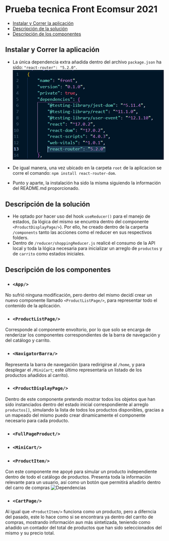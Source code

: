 # Prueba tecnica Front Ecomsur 2021

- [Instalar y Correr la aplicación](#instalar-y-correr-la-aplicación)
- [Descripción de la solución](#descripción-solución)
- [Descripción de los componentes](#descripción-componentes)

## Instalar y Correr la aplicación

- La única dependencia extra añadida dentro del archivo `package.json` ha sido: `"react-router": "5.2.0"`.
![Dependencias](bitacora-images/dependencias.png)

- De igual manera, una vez ubicado en la carpeta `root` de la aplicacion se corre el comando: `npm install react-router-dom`.

- Punto y aparte, la instalación ha sido la misma siguiendo la información del README.md proporcionado.

## Descripción de la solución

- He optado por hacer uso del hook `useReducer()` para el manejo de estados, (la lógica del mismo se encuntra dentro del componente `<ProductDisplayPage/>`). Por ello, he creado dentro de la carperta `/components` tanto las acciones como el reducer en sus respectivos folders.
- Dentro de `/reducer/shoppingReducer.js` realicé el consumo de la API local y toda la lógica necesaria para inicializar un arreglo de `productos` y de `carrito` como estados iniciales.

## Descripción de los componentes

- ### `<App/>`
No sufrió ninguna modificación, pero dentro del mismo decidí crear un nuevo componente llamado `<ProductListPage/>`, para representar todo el contenido de la aplicación.

- ### `<ProductListPage/>`
Corresponde al componente envoltorio, por lo que solo se encarga de renderizar los componentes correspondientes de la barra de navegación y del catálogo y carrito.

- ### `<NavigatorBarra/>`
Representa la barra de navegación (para redirigirse al `/home`, y para desplegar el `/MiniCart`; este último representaría un listado de los productos añadidos al carrito).

- ### `<ProductDisplayPage/>`
Dentro de este componente pretendo mostrar todos los objetos que han sido instanciados dentro del estado inicial correspondiente al arreglo `productos[]`, simulando la lista de todos los productos disponibles, gracias a un mapeado del mismo puedo crear dinamicamente el componente necesario para cada producto.

- ### `<FullPageProduct/>`

- ### `<MiniCart/>`

- ### `<ProductItem/>`
Con este componente me apoyé para simular un producto independiente dentro de todo el catálogo de productos. Presenta toda la información relevante para un usuario, así como un botón que permitirá añadirlo dentro del carro de compras
![Dependencias](./bitacora-images/product-item.png)

- ### `<CartPage/>`
Al igual que `<ProductItem/>` funciona como un producto, pero a diferncia del pasado, este lo hace como si se encontrara ya dentro del carrito de compras, mostrando información aun más sintetizada, teniendo como añadido un contador del total de productos que han sido seleccionados del mismo y su precio total.